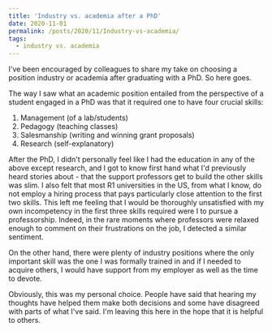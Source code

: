 ```yaml
---
title: 'Industry vs. academia after a PhD'
date: 2020-11-01
permalink: /posts/2020/11/Industry-vs-academia/
tags:
  - industry vs. academia
---
```


I've been encouraged by colleagues to share my take on choosing a position industry or academia after graduating with a PhD. So here goes.

The way I saw what an academic position entailed from the perspective of a student engaged in a PhD was that it required one to have four crucial skills:
1. Management (of a lab/students)
2. Pedagogy (teaching classes)
3. Salesmanship (writing and winning grant proposals)
4. Research (self-explanatory)

After the PhD, I didn't personally feel like I had the education in any of the above except research, and I got to know first hand what I'd previously heard stories about - that the support professors get to build the other skills was slim. I also felt that most R1 universities in the US, from what I know, do not employ a hiring process that pays particularly close attention to the first two skills. This left me feeling that I would be thoroughly unsatisfied with my own incompetency in the first three skills required were I to pursue a professorship. Indeed, in the rare moments where professors were relaxed enough to comment on their frustrations on the job, I detected a similar sentiment. 

On the other hand, there were plenty of industry positions where the only important skill was the one I was formally trained in and if I needed to acquire others, I would have support from my employer as well as the time to devote. 

Obviously, this was my personal choice. People have said that hearing my thoughts have helped them make both decisions and some have disagreed with parts of what I've said. I'm leaving this here in the hope that it is helpful to others.

